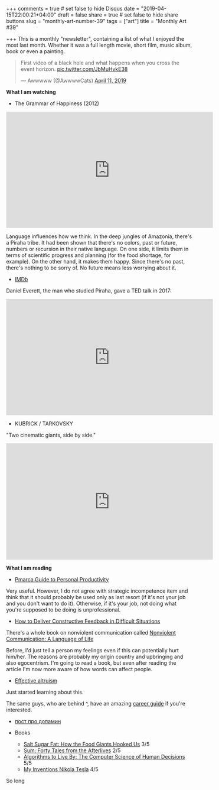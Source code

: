 +++
comments = true	# set false to hide Disqus
date = "2019-04-15T22:00:21+04:00"
draft = false
share = true	# set false to hide share buttons
slug = "monthly-art-number-39"
tags = ["art"]
title = "Monthly Art #39"

+++
This is a monthly "newsletter", containing a list of what I enjoyed the most
last month. Whether it was a full length movie, short film, music album, book
or even a painting.

<blockquote class="twitter-tweet" data-lang="en"><p lang="en" dir="ltr">First video of a black hole and what happens when you cross the event horizon. <a href="https://t.co/JbMuHvkE38">pic.twitter.com/JbMuHvkE38</a></p>&mdash; Awwwww (@AwwwwCats) <a href="https://twitter.com/AwwwwCats/status/1116258088170995713?ref_src=twsrc%5Etfw">April 11, 2019</a></blockquote>
<script async src="https://platform.twitter.com/widgets.js" charset="utf-8"></script>

<!--more-->

**What I am watching**

* The Grammar of Happiness (2012)

<iframe width="560" height="315" src="https://www.youtube-nocookie.com/embed/kYtBR2vfgzU" frameborder="0" allow="accelerometer; autoplay; encrypted-media; gyroscope; picture-in-picture" allowfullscreen></iframe>

Language influences how we think. In the deep jungles of Amazonia, there's a
Piraha tribe. It had been shown that there's no colors, past or future, numbers
or recursion in their native language. On one side, it limits them in terms of
scientific progress and planning (for the food shortage, for example). On the
other hand, it makes them happy. Since there's no past, there's nothing to be
sorry of. No future means less worrying about it.

- [IMDb](https://www.imdb.com/title/tt2145426/)

Daniel Everett, the man who studied Piraha, gave a TED talk in 2017:

<iframe width="560" height="315" src="https://www.youtube-nocookie.com/embed/get272FyNto" frameborder="0" allow="accelerometer; autoplay; encrypted-media; gyroscope; picture-in-picture" allowfullscreen></iframe>

* KUBRICK / TARKOVSKY

"Two cinematic giants, side by side."

<iframe width="560" height="315" src="https://www.youtube-nocookie.com/embed/nJiDSbbfk8U" frameborder="0" allow="accelerometer; autoplay; encrypted-media; gyroscope; picture-in-picture" allowfullscreen></iframe>

**What I am reading**

* [Pmarca Guide to Personal Productivity](https://pmarchive.com/guide_to_personal_productivity.html)

Very useful. However, I do not agree with strategic incompetence item and think
that it should probably be used only as last resort (if it's not your job and
you don't want to do it). Otherwise, if it's your job, not doing what you're
supposed to be doing is unprofessional.

* [How to Deliver Constructive Feedback in Difficult
  Situations](https://medium.com/s/please-advise/the-essential-guide-to-difficult-conversations-41f736e63ccf)

There's a whole book on nonviolent communication called [Nonviolent
Communication: A Language of
Life](https://www.goodreads.com/book/show/71730.Nonviolent_Communication)

Before, I'd just tell a person my feelings even if this can potentially hurt
him/her. The reasons are probably my origin country and upbringing and also
egocentrism. I'm going to read a book, but even after reading the article I'm
now more aware of how words can affect people.

* [Effective altruism](https://www.effectivealtruism.org/)

Just started learning about this.

The same guys, who are behind ^, have an amazing [career
guide](https://80000hours.org/career-guide/) if you're interested.

* [пост про допамин](https://threadreaderapp.com/thread/1081839198838157312.html)

* Books

  - [Salt Sugar Fat: How the Food Giants Hooked Us](https://www.goodreads.com/book/show/15797397-salt-sugar-fat) 3/5
  - [Sum: Forty Tales from the Afterlives](https://www.goodreads.com/book/show/4948826-sum) 2/5
  - [Algorithms to Live By: The Computer Science of Human Decisions](https://www.goodreads.com/book/show/25666050-algorithms-to-live-by) 5/5
  - [My Inventions Nikola Tesla](https://www.goodreads.com/book/show/493.My_Inventions) 4/5

So long
